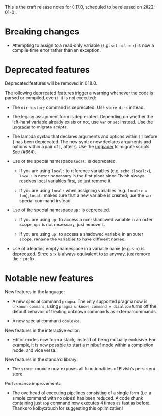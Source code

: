 This is the draft release notes for 0.17.0, scheduled to be released on
2022-01-01.

# Breaking changes

-   Attempting to assign to a read-only variable (e.g. `set nil = x`) is now a
    compile-time error rather than an exception.

# Deprecated features

Deprecated features will be removed in 0.18.0.

The following deprecated features trigger a warning whenever the code is parsed
or compiled, even if it is not executed:

-   The `dir-history` command is deprecated. Use `store:dirs` instead.

-   The legacy assignment form is deprecated. Depending on whether the left-hand
    variable already exists or not, use `var` or `set` instead. Use the
    [upgrader](https://go.elv.sh/u0.17) to migrate scripts.

-   The lambda syntax that declares arguments and options within `[]` before `{`
    has been deprecated. The new syntax now declares arguments and options
    within a pair of `|`, after `{`. Use the [upgrader](https://go.elv.sh/u0.17)
    to migrate scripts. See ([#664](https://b.elv.sh/664)).

-   Use of the special namespace `local:` is deprecated.

    -   If you are using `local:` to reference variables (e.g. `echo $local:x`),
        `local:` is never necessary in the first place since Elvish always
        resolves local variables first, so just remove it.

    -   If you are using `local:` when assigning variables (e.g.
        `local:x = foo`), `local:` makes sure that a new variable is created;
        use the `var` special command instead.

-   Use of the special namespace `up:` is deprecated.

    -   If you are using `up:` to access a non-shadowed variable in an outer
        scope, `up:` is not necessary; just remove it.

    -   If you are using `up:` to access a shadowed variable in an outer scope,
        rename the variables to have different names.

-   Use of a leading empty namespace in a variable name (e.g. `$:x`) is
    deprecated. Since `$:x` is always equivalent to `$x` anyway, just remove the
    `:` prefix.

# Notable new features

New features in the language:

-   A new special command `pragma`. The only supported pragma now is
    `unknown command`; using `pragma unknown command = disallow` turns off the
    default behavior of treating unknown commands as external commands.

-   A new special command `coalesce`.

New features in the interactive editor:

-   Editor modes now form a stack, instead of being mutually exclusive. For
    example, it is now possible to start a minibuf mode within a completion
    mode, and vice versa.

New features in the standard library:

-   The `store:` module now exposes all functionalities of Elvish's persistent
    store.

Performance improvements:

-   The overhead of executing pipelines consisting of a single form (i.e. a
    simple command with no pipes) has been reduced. A code chunk containing just
    `nop` command now executes 4 times as fast as before. Thanks to kolbycrouch
    for suggesting this optimization!

